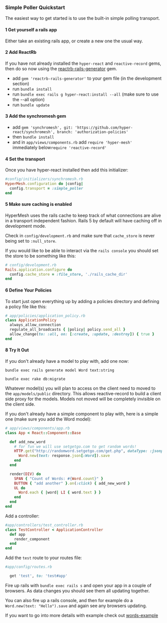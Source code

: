 ### Simple Poller Quickstart

The easiest way to get started is to use the built-in simple polling transport.

#### 1 Get yourself a rails app

Either take an existing rails app, or create a new one the usual way.

#### 2 Add ReactRb

If you have not already installed the `hyper-react` and `reactive-record` gems, then do so now using the [reactrb-rails-generator](https://github.com/hyper-react/reactrb-rails-generator) gem.

- add `gem 'reactrb-rails-generator'` to your gem file (in the development section)
- run `bundle install`
- run `bundle exec rails g hyper-react:install --all` (make sure to use the --all option)
- run `bundle update`

#### 3 Add the synchromesh gem

- add `gem 'synchromesh', git: 'https://github.com/hyper-react/synchromesh', branch: 'authorization-policies'`
- then `bundle install`  
- and in `app/views/components.rb` add `require 'hyper-mesh'`  
 immediately below`require 'reactive-record'`

#### 4 Set the transport

Once you have hyper-react installed then add this initializer:
```ruby
#config/initializers/synchromesh.rb
HyperMesh.configuration do |config|
  config.transport = :simple_poller
end
```

#### 5 Make sure caching is enabled

HyperMesh uses the rails cache to keep track of what connections are alive in a transport independent fashion.  Rails 5 by default will have caching off in development mode.

Check in `config/development.rb` and make sure that `cache_store` is never being set to `:null_store`.  

If you would like to be able to interact via
the `rails console` you should set the store to be something like this:

```ruby
# config/development.rb
Rails.application.configure do
  config.cache_store = :file_store, './rails_cache_dir'
end
```

#### 6 Define Your Policies

To start just open everything up by adding a policies directory and defining a policy file like this:

```ruby
# app/policies/application_policy.rb
class ApplicationPolicy
  always_allow_connection
  regulate_all_broadcasts { |policy| policy.send_all }
  allow_change(to: :all, on: [:create, :update, :destroy]) { true }
end
```

#### 8 Try It Out  

If you don't already have a model to play with,  add one now:

`bundle exec rails generate model Word text:string`

`bundle exec rake db:migrate`

Whatever model(s) you will plan to access on the client need to moved to the `app/models/public` directory.  This allows reactive-record to build a client side proxy for the models.  Models not moved will be completely invisible on the client side.

If you don't already have a simple component to play with,  here is a simple one (make sure you add the Word model):

```ruby
# app/views/components/app.rb
class App < React::Component::Base

  def add_new_word
    # for fun we will use setgetgo.com to get random words!
    HTTP.get("http://randomword.setgetgo.com/get.php", dataType: :jsonp) do |response|
      Word.new(text: response.json[:Word]).save
    end
  end

  render(DIV) do
    SPAN { "Count of Words: #{Word.count}" }
    BUTTON { "add another" }.on(:click) { add_new_word }
    UL do
      Word.each { |word| LI { word.text } }
    end
  end
end
```

Add a controller:

```ruby
#app/controllers/test_controller.rb
class TestController < ApplicationController
  def app
    render_component
  end
end
```

Add the `test` route to your routes file:

```ruby
#app/config/routes.rb

  get 'test', to: 'test#app'

```

Fire up rails with `bundle exec rails s` and open your app in a couple of browsers.  As data changes you should see them all updating together.

You can also fire up a rails console, and then for example do a `Word.new(text: "Hello").save` and again see any browsers updating.

If you want to go into more details with example check out [words-example](/docs/words-example.md)
